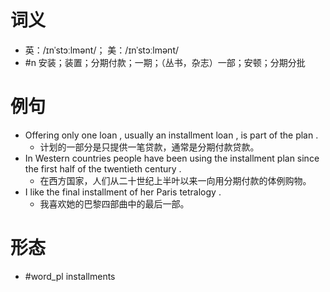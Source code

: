 # 词义
- 英：/ɪnˈstɔːlmənt/； 美：/ɪnˈstɔːlmənt/
- #n 安装；装置；分期付款；一期；（丛书，杂志）一部；安顿；分期分批
# 例句
- Offering only one loan , usually an installment loan , is part of the plan .
	- 计划的一部分是只提供一笔贷款，通常是分期付款贷款。
- In Western countries people have been using the installment plan since the first half of the twentieth century .
	- 在西方国家，人们从二十世纪上半叶以来一向用分期付款的体例购物。
- I like the final installment of her Paris tetralogy .
	- 我喜欢她的巴黎四部曲中的最后一部。
# 形态
- #word_pl installments
